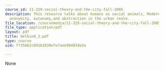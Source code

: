```yaml
---
course_id: 11-329-social-theory-and-the-city-fall-2005
description: This resource talks about humans as social animals, Modern consciousness,
  anonymity, autonomy,and abstraction in the urban realm.
file_location: /coursemedia/11-329-social-theory-and-the-city-fall-2005/f735662c041b2839e7e7aee96483de3a_belkind_2.pdf
file_type: application/pdf
layout: pdf
title: belkind_2.pdf
type: course
uid: f735662c041b2839e7e7aee96483de3a

---
```

None